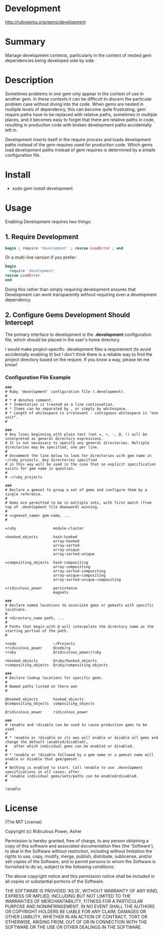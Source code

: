 # Development #

http://rubygems.org/gems/development

# Summary #

Manage development contexts, particularly in the context of nested gem dependencies being developed side by side.

# Description #

Sometimes problems in one gem only appear in the context of use in another gem. In these contexts it can be difficult to discern the particular problem case without diving into the code. When gems are nested in multiple levels of dependency, this can become quite frustrating; gem require paths have to be replaced with relative paths, sometimes in multiple places, and it becomes easy to forget that there are relative paths in code, resulting in production code with broken development paths accidentally left in.

Development inserts itself in the require process and loads development paths instead of the gem requires used for production code. Which gems load development paths instead of gem requires is determined by a simple configuration file.

# Install #

* sudo gem install development

# Usage #

Enabling Development requires two things:

## 1. Require Development ##

```ruby
begin ; require 'development' ; rescue LoadError ; end
```

Or a multi-line version if you prefer:

```ruby
begin
  require 'development'
rescue LoadError
end
```

Doing this rather than simply requiring development ensures that Development can work transparently without requiring even a development dependency.

## 2. Configure Gems Development Should Intercept ##

The primary interface to development is the **.development** configuration file, which should be placed in the user's home directory.

I would make project-specific .development files a requirement (to avoid accidentally enabling it) but I don't think there is a reliable way to find the project directory based on the require. If you know a way, please let me know!

### Configuration File Example ###

	###
	# Ruby 'development' configuration file (.development).
	#
	# * # denotes comment.
	# * Indentation is treated as a line continuation.
	# * Items can be separated by , or simply by whitespace.
	# * Length of whitespace is irrelevant - contiguous whitespace is "one unit".
	#

	###
	# Any lines beginning with plain text (not =, +, -, @, !) will be interpreted as general directory expressions.
	# It is not necessary to specify any general directories. Multiple directories may be specified, one per line.
	#
	# Uncomment the line below to look for directories with gem name in ~/ruby_projects. Any directories specified
	# in this way will be used in the case that no explicit specification exists for gem name in question.
	#
	# ~/ruby_projects

	###
	# Declare a gemset to group a set of gems and configure them by a single reference.
	#
	# Gems are permitted to be in multiple sets, with first match (from top of .development file downward) winning.
	#
	# =<gemset_name> gem-name, ...
	#

	=ruby                 module-cluster

	=hooked_objects       hash-hooked 
	                      array-hooked 
	                      array-sorted 
	                      array-unique 
	                      array-sorted-unique

	=compositing_objects  hash-compositing
	                      array-compositing
	                      array-sorted-compositing
	                      array-unique-compositing
	                      array-sorted-unique-compositing

	=ridiculous_power     persistence
	                      magnets

	###
	# Declare named locations to associate gems or gemsets with specific locations.
	#
	# +directory_name path, ...
	#
	# Paths that begin with @ will interpolate the directory name as the starting portion of the path.
	#

	+code                 ~/Projects
	+ridiculous_power     @code/rp
	+ruby                 @ridiculous_power/ruby

	+hooked_objects       @ruby/hooked_objects
	+compositing_objects  @ruby/compositing_objects

	###
	# Declare lookup locations for specific gems.
	#
	# Named paths listed on there own 
	#

	@hooked_objects       hooked_objects
	@compositing_objects  compositing_objects

	@ridiculous_power     ridiculous_power

	###
	# !enable and !disable can be used to cause production gems to be used.
	# 
	# * !enable or !disable on its own will enable or disable all gems and change the default (enabled/disabled), 
	#   after which individual gems can be enabled or disabled.
	#
	# * !enable or !disable followed by a gem name or a gemset name will enable or disable that gem/gemset.
	#
	# Nothing is enabled to start. Call !enable to use .development specifications in all cases; after
	# !enable individual gems/sets/paths can be enabled/disabled.
	#

	!enable 

# License #

  (The MIT License)

  Copyright (c) Ridiculous Power, Asher

  Permission is hereby granted, free of charge, to any person obtaining
  a copy of this software and associated documentation files (the
  'Software'), to deal in the Software without restriction, including
  without limitation the rights to use, copy, modify, merge, publish,
  distribute, sublicense, and/or sell copies of the Software, and to
  permit persons to whom the Software is furnished to do so, subject to
  the following conditions:

  The above copyright notice and this permission notice shall be
  included in all copies or substantial portions of the Software.

  THE SOFTWARE IS PROVIDED 'AS IS', WITHOUT WARRANTY OF ANY KIND,
  EXPRESS OR IMPLIED, INCLUDING BUT NOT LIMITED TO THE WARRANTIES OF
  MERCHANTABILITY, FITNESS FOR A PARTICULAR PURPOSE AND NONINFRINGEMENT.
  IN NO EVENT SHALL THE AUTHORS OR COPYRIGHT HOLDERS BE LIABLE FOR ANY
  CLAIM, DAMAGES OR OTHER LIABILITY, WHETHER IN AN ACTION OF CONTRACT,
  TORT OR OTHERWISE, ARISING FROM, OUT OF OR IN CONNECTION WITH THE
  SOFTWARE OR THE USE OR OTHER DEALINGS IN THE SOFTWARE.
